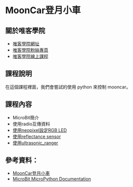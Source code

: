 # MoonCar登月小車

## 關於唯客學院

* [唯客學院網址](http://www.vcdemy.com)
* [唯客學院粉絲專頁](https://www.facebook.com/vcdemy/)
* [唯客學院線上課程](https://khpy.teachable.com)

## 課程說明

在這個課程裡面，我們會嘗試的使用 python 來控制 mooncar。

## 課程內容

* MicroBit簡介
* 使用radio互傳資料
* [使用neopixel設定RGB LED](neopixel.md)
* [使用reflectance sensor](reflectance_sensor.md)
* [使用ultrasonic_ranger](ultrasonic_ranger.md)

## 參考資料：

* [MoonCar登月小車](https://www.circuspi.com/index.php/education-resources/p_microbit/microbit-mooncar/)
* [MicroBit MicroPython Documentation](https://microbit-micropython.readthedocs.io/en/v1.1.1/index.html)